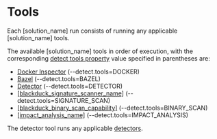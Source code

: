 # Tools

Each [solution_name] run consists of running any applicable [solution_name] tools.

The available [solution_name] tools in order of execution, with the corresponding [detect tools property](../properties/configuration/paths.md#detect-tools-included)
value specified in parentheses are:

* [Docker Inspector](../packagemgrs/docker-images.md) (--detect.tools=DOCKER)
* [Bazel](../packagemgrs/bazel.md) (--detect.tools=BAZEL)
* [Detector](detectors.md) (--detect.tools=DETECTOR)
* [[blackduck_signature_scanner_name]](../downloadingandrunning/overview.md#running-with-black-duck) (--detect.tools=SIGNATURE_SCAN)
* [[blackduck_binary_scan_capability]](../downloadingandrunning/overview.md#running-with-black-duck) (--detect.tools=BINARY_SCAN)
* [[impact_analysis_name]](../downloadingandrunning/overview.md#running-with-black-duck) (--detect.tools=IMPACT_ANALYSIS)

The detector tool runs any applicable [detectors](detectors.md).
